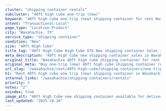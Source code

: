 ```yaml
---
cluster: "shipping container rentals"
subcluster: "40ft high cube one-trip (new)"
keyword: "40ft high cube one-trip (new) shipping container for rent Waxahachie, TX"
intent: "Transactional-Local"
page_type: "Location-Product"
city: "Waxahachie, TX"
service_type: "shipping container"
condition: "New"
size: "40ft High Cube"
title_tag: "40ft High Cube High Cube U7b New shipping container Sales in Waxahachie | LC Container"
meta_description: "40ft High Cube new shipping container sales in Waxahachie. High cube containers with extra height. Fast delivery, competitive pricing. Serving shipping containers area. Quote ID: 1UR. Call (214) 524-4168 for your free quote today."
original_title: "Waxahachie 40ft high cube shipping container for rent | LC"
original_meta: "Buy one-trip (new) 40ft high cube shipping container rent with local delivery in Waxahachie, TX. LC Container — local Since 2003. Request a fast quote today."
url_slug: "/waxahachie/rent/40ft-high-cube/shipping-containers/one-trip-new"
h1: "Rent 40ft high cube one-trip (new) shipping container in Waxahachie"
internal_links: "/waxahachie/shipping-containers/rentals"
priority: 3
notes: "2"
noindex: true
image_alt: "40ft High Cube new shipping container available for delivery in Waxahachie"
last_updated: "2025-10-20"
---
```


<!-- TODO: Add unique city/inventory copy, images, and internal links here. -->
